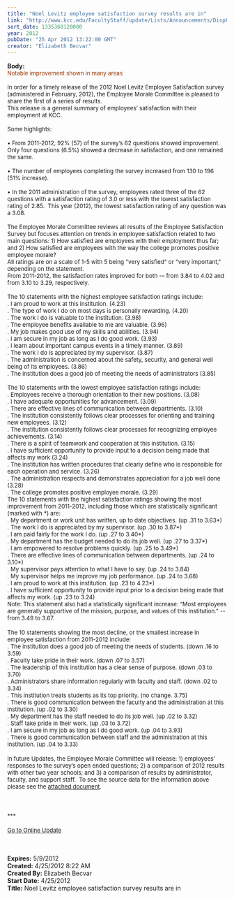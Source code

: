 ```yaml
---
title: "Noel Levitz employee satisfaction survey results are in"
link: "http://www.kcc.edu/FacultyStaff/update/Lists/Announcements/DispForm.aspx?ID=686"
sort_date: 1335360120000
year: 2012
pubDate: "25 Apr 2012 13:22:00 GMT"
creator: "Elizabeth Becvar"
---
```


<div><b>Body:</b> <div class="ExternalClass44605056AFA14EEB98813B91C2F1389B">
<div><font size="2"><font color="#993300">Notable improvement shown in many areas <br /></font> <br />In order for a timely release of the 2012 Noel Levitz Employee Satisfaction survey (administered in February, 2012), the Employee Morale Committee is pleased to share the first of a series of results.</font></div>
<div><font size="2">This release is a general summary of employees’ satisfaction with their employment at KCC. <br /> <br />Some highlights:<br /> <br />• From 2011-2012, 92% (57) of the survey’s 62 questions showed improvement. Only four questions (6.5%) showed a decrease in satisfaction, and one remained the same.<br /> <br />• The number of employees completing the survey increased from 130 to 196 (51% increase). <br /> <br />• In the 2011 administration of the survey, employees rated three of the 62 questions with a satisfaction rating of 3.0 or less with the lowest satisfaction rating of 2.85.  This year (2012), the lowest satisfaction rating of any question was a 3.08. <br /> <br />The Employee Morale Committee reviews all results of the Employee Satisfaction Survey but focuses attention on trends in employee satisfaction related to two main questions: 1) How satisfied are employees with their employment thus far; and 2) How satisfied are employees with the way the college promotes positive employee morale? </font></div>
<div><font size="2">All ratings are on a scale of 1-5 with 5 being &quot;very satisfied&quot; or &quot;very important,&quot; depending on the statement.</font></div>
<div><font size="2">From 2011-2012, the satisfaction rates improved for both -– from 3.84 to 4.02 and from 3.10 to 3.29, respectively.<br /> <br />The 10 statements with the highest employee satisfaction ratings include: <br />. I am proud to work at this institution. (4.23)<br />. The type of work I do on most days is personally rewarding. (4.20)<br />. The work I do is valuable to the institution. (3.98)<br />. The employee benefits available to me are valuable. (3.96)<br />. My job makes good use of my skills and abilities. (3.94)<br />. I am secure in my job as long as I do good work. (3.93)<br />. I learn about important campus events in a timely manner. (3.89)<br />. The work I do is appreciated by my supervisor. (3.87)<br />. The administration is concerned about the safety, security, and general well being of its employees. (3.86)<br />. The institution does a good job of meeting the needs of administrators (3.85) </font></div><font size="2">
<div><br />The 10 statements with the lowest employee satisfaction ratings include:<br />. Employees receive a thorough orientation to their new positions. (3.08)<br />. I have adequate opportunities for advancement. (3.09)<br />. There are effective lines of communication between departments. (3.10)<br />. The institution consistently follows clear processes for orienting and training new employees. (3.12)<br />. The institution consistently follows clear processes for recognizing employee achievements. (3.14)<br />. There is a spirit of teamwork and cooperation at this institution. (3.15)<br />. I have sufficient opportunity to provide input to a decision being made that affects my work (3.24)<br />. The institution has written procedures that clearly define who is responsible for each operation and service. (3.26)<br />. The administration respects and demonstrates appreciation for a job well done (3.28)<br />. The college promotes positive employee morale. (3.29) <br /></div>
<div>The 10 statements with the highest satisfaction ratings showing the most improvement from 2011-2012, including those which are statistically significant (marked with *) are:<br />. My department or work unit has written, up to date objectives. (up .31 to 3.63*)<br />. The work I do is appreciated by my supervisor. (up .30 to 3.87*)<br />. I am paid fairly for the work I do. (up .27 to 3.40*)<br />. My department has the budget needed to do its job well. (up .27 to 3.37*)<br />. I am empowered to resolve problems quickly. (up .25 to 3.49*)<br />. There are effective lines of communication between departments. (up .24 to 3.10*)<br />. My supervisor pays attention to what I have to say. (up .24 to 3.84)<br />. My supervisor helps me improve my job performance. (up .24 to 3.68)<br />. I am proud to work at this institution. (up .23 to 4.23*)<br />. I have sufficient opportunity to provide input prior to a decision being made that affects my work. (up .23 to 3.24)<br />Note: This statement also had a statistically significant increase: “Most employees are generally supportive of the mission, purpose, and values of this institution.&quot; -- from 3.49 to 3.67. </div>
<div></font> </div>
<div><font size="2">The 10 statements showing the most decline, or the smallest increase in employee satisfaction from 2011-2012 include:<br />. The institution does a good job of meeting the needs of students. (down .16 to 3.59)<br />. Faculty take pride in their work. (down .07 to 3.57)<br />. The leadership of this institution has a clear sense of purpose. (down .03 to 3.70)<br />. Administrators share information regularly with faculty and staff. (down .02 to 3.34)<br />. This institution treats students as its top priority. (no change. 3.75)<br />. There is good communication between the faculty and the administration at this institution. (up .02 to 3.30)<br />. My department has the staff needed to do its job well. (up .02 to 3.32)<br />. Staff take pride in their work. (up .03 to 3.72)<br />. I am secure in my job as long as I do good work. (up .04 to 3.93)<br />. There is good communication between staff and the administration at this institution. (up .04 to 3.33)</font></div>
<div><font size="2"></font> </div>
<div><font size="2">In future Updates, the Employee Morale Committee will release: 1) employees’ responses to the survey’s open ended questions; 2) a comparison of 2012 results with other two year schools; and 3) a comparison of results by administrator, faculty, and support staff.  To see the source data for the information above  please see the <a href="/FacultyStaff/Documents/NoelLevitz2012sortedbySAT.pdf">attached document</a>. </font></div>
<div><font size="2"></font> </div>
<div><font size="2"></font> </div>
<div> </div>
<div><font size="2">***</font></div>
<div><font size="2"></font> </div>
<div><font size="2"><a href="/FacultyStaff/update/Pages/dailyupdate.aspx">Go to Online Update</a></font><font size="2"></font></div>
<div><font size="2"><br /> <br /> <br /></div></font></div></div>
<div><b>Expires:</b> 5/9/2012</div>
<div><b>Created:</b> 4/25/2012 8:22 AM</div>
<div><b>Created By:</b> Elizabeth Becvar</div>
<div><b>Start Date:</b> 4/25/2012</div>
<div><b>Title:</b> Noel Levitz employee satisfaction survey results are in</div>
